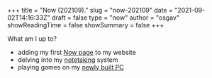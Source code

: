 
+++
title = "Now (202109)."
slug = "now-202109"
date = "2021-09-02T14:16:33Z"
draft = false
type = "now"
author = "osgav"
showReadingTime = false
showSummary = false
+++

What am I up to? 

- adding my first [Now page](https://nownownow.com/about) to my website
- delving into my [notetaking](/tags/notetaking.html) system
- playing games on my [newly built PC](/tags/pc-build.html)

